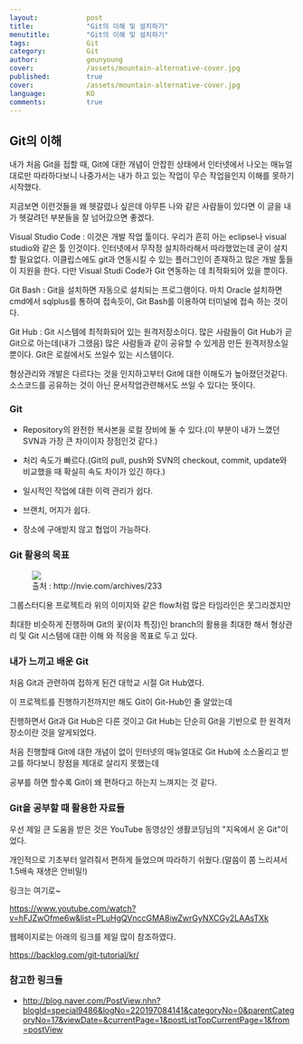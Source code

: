 ```yaml
---
layout:            post
title:             "Git의 이해 및 설치하기"
menutitle:         "Git의 이해 및 설치하기"
tags:              Git
category:          Git
author:            geunyoung
cover:             /assets/mountain-alternative-cover.jpg
published:         true
cover:             /assets/mountain-alternative-cover.jpg
language:          KO
comments:          true
---
```


## Git의 이해

내가 처음 Git을 접할 때, Git에 대한 개념이 안잡힌 상태에서 인터넷에서 나오는 매뉴얼대로만 따라하다보니 나중가서는 내가 하고 있는 작업이 무슨 작업을인지 이해를 못하기 시작했다.

지금보면 이런것들을 왜 헷갈렸나 싶은데 아무튼 나와 같은 사람들이 있다면 이 글을 내가 헷갈려던 부분들을 잘 넘어갔으면 좋겠다.

Visual Studio Code : 이것은 개발 작업 툴이다. 우리가 흔히 아는 eclipse나 visual studio와 같은 툴 인것이다. 인터넷에서 무작정 설치하라해서 따라했었는데 굳이 설치할 필요없다. 이클립스에도 git과 연동시킬 수 있는 플러그인이 존재하고 많은 개발 툴들이 지원을 한다. 다만 Visual Studi Code가 Git 연동하는 데 최적화되어 있을 뿐이다.

Git Bash : Git을 설치하면 자동으로 설치되는 프로그램이다. 마치 Oracle 설치하면 cmd에서 sqlplus를 통하여 접속듯이, Git Bash를 이용하여 터미널에 접속 하는 것이다.

Git Hub : Git 시스템에 최적화되어 있는 원격저장소이다. 많은 사람들이 Git Hub가 곧 Git으로 아는데(내가 그랬음) 많은 사람들과 같이 공유할 수 있게끔 만든 원격저장소일 뿐이다. Git은 로컬에서도 쓰일수 있는 시스템이다.


형상관리와 개발은 다르다는 것을 인지하고부터 Git에 대한 이해도가 높아졌던것같다. 소스코드를 공유하는 것이 아닌 문서작업관련해서도 쓰일 수 있다는 뜻이다. 



### Git 

 - Repository의 완전한 복사본을 로컬 장비에 둘 수 있다.(이 부분이 내가 느꼈던 SVN과 가장 큰 차이이자 장점인것 같다.)

 - 처리 속도가 빠르다.(Git의 pull, push와 SVN의 checkout, commit, update와 비교했을 때 확실히 속도 차이가 있긴 하다.)
 
 - 일시적인 작업에 대한 이력 관리가 쉽다.

 - 브랜치, 머지가 쉽다.

 - 장소에 구애받지 않고 협업이 가능하다.



### Git 활용의 목표

<aside>
<figure>
<img src="{{ "/media/img/Git/flow.png" | absolute_url }}" />
<figcaption>출처 : http://nvie.com/archives/233 </figcaption>
</figure>
</aside>

그룹스터디용 프로젝트라 위의 이미지와 같은 flow처럼 많은 타임라인은 못그리겠지만

최대한 비슷하게 진행하며 Git의 꽃(이자 특징)인 branch의 활용을 최대한 해서 형상관리 및 Git 시스템에 대한 이해 와 적응을 목표로 두고 있다.



### 내가 느끼고 배운 Git

처음 Git과 관련하여 접하게 된건 대학교 시절 Git Hub였다.

이 프로젝트를 진행하기전까지만 해도 Git이 Git-Hub인 줄 알았는데 

진행하면서 Git과 Git Hub은 다른 것이고 Git Hub는 단순히 Git을 기반으로 한 원격저장소이란 것을 알게되었다.

처음 진행할때 Git에 대한 개념이 없이 인터넷의 매뉴얼대로 Git Hub에 소스올리고 받고를 하다보니 장점을 제대로 살리지 못했는데

공부를 하면 할수록 Git이 왜 편하다고 하는지 느껴지는 것 같다.



### Git을 공부할 때 활용한 자료들

우선 제일 큰 도움을 받은 것은 YouTube 동영상인 생활코딩님의 "지옥에서 온 Git"이었다. 

개인적으로 기초부터 알려줘서 편하게 들었으며 따라하기 쉬웠다.(말씀이 쫌 느리셔서 1.5배속 재생은 안비밀!)

링크는 여기로~

https://www.youtube.com/watch?v=hFJZwOfme6w&list=PLuHgQVnccGMA8iwZwrGyNXCGy2LAAsTXk


웹페이지로는 아래의 링크를 제일 많이 참조하였다.

https://backlog.com/git-tutorial/kr/



### 참고한 링크들

 - http://blog.naver.com/PostView.nhn?blogId=special9486&logNo=220197084141&categoryNo=0&parentCategoryNo=17&viewDate=&currentPage=1&postListTopCurrentPage=1&from=postView



